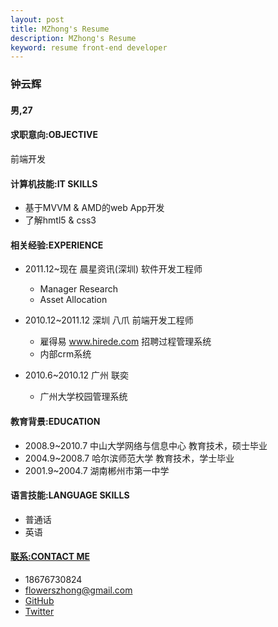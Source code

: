 ```yaml
---
layout: post
title: MZhong's Resume
description: MZhong's Resume
keyword: resume front-end developer
---
```


### 钟云辉 
#### 男,27 

#### 求职意向:OBJECTIVE  
前端开发  

#### 计算机技能:IT SKILLS  
* 基于MVVM & AMD的web App开发  
* 了解hmtl5 & css3  

#### 相关经验:EXPERIENCE   
* 2011.12~现在 晨星资讯(深圳) 软件开发工程师   
    * Manager Research  
    * Asset Allocation  

* 2010.12~2011.12 深圳 八爪 前端开发工程师
    * 雇得易 www.hirede.com 招聘过程管理系统
    * 内部crm系统

* 2010.6~2010.12 广州 联奕
    * 广州大学校园管理系统

#### 教育背景:EDUCATION
* 2008.9~2010.7 中山大学网络与信息中心 教育技术，硕士毕业
* 2004.9~2008.7 哈尔滨师范大学 教育技术，学士毕业
* 2001.9~2004.7 湖南郴州市第一中学 

#### 语言技能:LANGUAGE SKILLS
* 普通话   
* 英语

#### [联系:CONTACT ME](http://flowerszhong.github.io/contact.html)   
+ 18676730824 
+ flowerszhong@gmail.com
+ [GitHub](https://flowerszhong.github.com)     
+ [Twitter](https://twitter.com/flowerszhong)   
